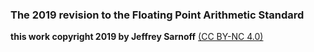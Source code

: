 ### The 2019 revision to the Floating Point Arithmetic Standard

__this work copyright 2019 by Jeffrey Sarnoff__ [(CC BY-NC 4.0)](https://creativecommons.org/licenses/by-nc/4.0/)

